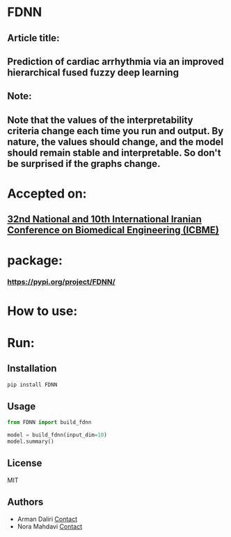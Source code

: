 # FDNN
## Article title:
Prediction of cardiac arrhythmia via an improved hierarchical fused fuzzy deep learning
-
## Note:
Note that the values ​​of the interpretability criteria change each time you run and output.
By nature, the values ​​should change, and the model should remain stable and interpretable. So don't be surprised if the graphs change.
-
# Accepted on: 
## [32nd National and 10th International Iranian Conference on Biomedical Engineering (ICBME)](https://tstaconf.ir/icbme/en)

# package:
### https://pypi.org/project/FDNN/

# How to use:
# Run: 
## Installation
```bash
pip install FDNN
```

## Usage
```python
from FDNN import build_fdnn

model = build_fdnn(input_dim=10)
model.summary()
```

## License
MIT

## Authors
- Arman Daliri [Contact](mailto:daliriwork2@gmail.com)
- Nora Mahdavi [Contact](mailto:noramahdvi@gmail.com)

